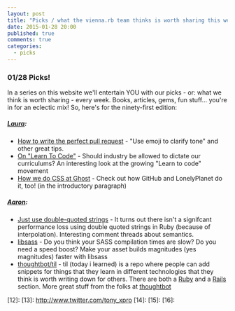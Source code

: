 ```yaml
---
layout: post
title: "Picks / what the vienna.rb team thinks is worth sharing this week"
date: 2015-01-28 20:00
published: true
comments: true
categories:
  - picks
---
```


### 01/28 Picks!

In a series on this website we'll entertain YOU with our picks - or: what we think is worth sharing - every week.
Books, articles, gems, fun stuff... you're in for an eclectic mix! So, here's for the ninety-first edition:

##### [Laura][1]:
- [How to write the perfect pull request][2] - "Use emoji to clarify tone" and other great tips.
- [On "Learn To Code"][3] - Should industry be allowed to dictate our curriculums? An interesting look at the growing "Learn to code" movement
- [How we do CSS at Ghost][4] - Check out how GitHub and LonelyPlanet do it, too! (in the introductory paragraph)

##### [Aaron][5]:
- [Just use double-quoted strings][6] - It turns out there isn't a signifcant performance loss using double quoted strings in Ruby (because of interpolation). Interesting comment threads about semantics.
- [libsass][7] - Do you think your SASS compilation times are slow? Do you need a speed boost? Make your asset builds magnitudes (yes magnitudes) faster with libsass 
- [thoughtbot/til][8] - til (today i learned) is a repo where people can add snippets for things that they learn in different technologies that they think is worth writing down for others. There are both a [Ruby](https://github.com/thoughtbot/til/tree/master/ruby) and a [Rails](https://github.com/thoughtbot/til/tree/master/rails) section. More great stuff from the folks at [thoughtbot](https://github.com/thoughtbot)

[1]: http://www.twitter.com/alicetragedy
[2]: https://github.com/blog/1943-how-to-write-the-perfect-pull-request
[3]: https://modelviewculture.com/pieces/on-learn-to-code
[4]: http://dev.ghost.org/css-at-ghost/
[5]: http://www.twitter.com/mraaroncruz
[6]: http://viget.com/extend/just-use-double-quoted-ruby-strings
[7]: http://libsass.org/
[8]: https://github.com/thoughtbot/til
[9]: http://www.twitter.com/floordrees
[10]:
[11]:
[12]:
[13]: http://www.twitter.com/tony_xpro
[14]:
[15]:
[16]:
